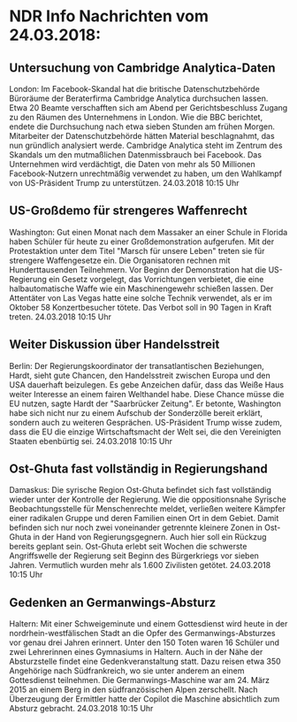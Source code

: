# NDR Info Nachrichten vom 24.03.2018:


## Untersuchung von Cambridge Analytica-Daten
London: Im Facebook-Skandal hat die britische Datenschutzbehörde Büroräume der Beraterfirma Cambridge Analytica durchsuchen lassen. Etwa 20 Beamte verschafften sich am Abend per Gerichtsbeschluss Zugang zu den Räumen des Unternehmens in London. Wie die BBC berichtet, endete die Durchsuchung nach etwa sieben Stunden am frühen Morgen. Mitarbeiter der Datenschutzbehörde hätten Material beschlagnahmt, das nun gründlich analysiert werde. Cambridge Analytica steht im Zentrum des Skandals um den mutmaßlichen Datenmissbrauch bei Facebook. Das Unternehmen wird verdächtigt, die Daten von mehr als 50 Millionen Facebook-Nutzern unrechtmäßig verwendet zu haben, um den Wahlkampf von US-Präsident Trump zu unterstützen. 24.03.2018 10:15 Uhr 

## US-Großdemo für strengeres Waffenrecht
Washington: Gut einen Monat nach dem Massaker an einer Schule in Florida haben Schüler für heute zu einer Großdemonstration aufgerufen. Mit der Protestaktion unter dem Titel "Marsch für unsere Leben" treten sie für strengere Waffengesetze ein. Die Organisatoren rechnen mit Hunderttausenden Teilnehmern. Vor Beginn der Demonstration hat die US-Regierung ein Gesetz vorgelegt, das Vorrichtungen verbietet, die eine halbautomatische Waffe wie ein Maschinengewehr schießen lassen. Der Attentäter von Las Vegas hatte eine solche Technik verwendet, als er im Oktober 58 Konzertbesucher tötete. Das Verbot soll in 90 Tagen in Kraft treten. 24.03.2018 10:15 Uhr 

## Weiter Diskussion über Handelsstreit
Berlin: Der Regierungskoordinator der transatlantischen Beziehungen, Hardt, sieht gute Chancen, den Handelsstreit zwischen Europa und den USA dauerhaft beizulegen. Es gebe Anzeichen dafür, dass das Weiße Haus weiter Interesse an einem fairen Welthandel habe. Diese Chance müsse die EU nutzen, sagte Hardt der "Saarbrücker Zeitung". Er betonte, Washington habe sich nicht nur zu einem Aufschub der Sonderzölle bereit erklärt, sondern auch zu weiteren Gesprächen. US-Präsident Trump wisse zudem, dass die EU die einzige Wirtschaftsmacht der Welt sei, die den Vereinigten Staaten ebenbürtig sei. 24.03.2018 10:15 Uhr 

## Ost-Ghuta fast vollständig in Regierungshand
Damaskus: Die syrische Region Ost-Ghuta befindet sich fast vollständig wieder unter der Kontrolle der Regierung. Wie die oppositionsnahe Syrische Beobachtungsstelle für Menschenrechte meldet, verließen weitere Kämpfer einer radikalen Gruppe und deren Familien einen Ort in dem Gebiet. Damit befinden sich nur noch zwei voneinander getrennte kleinere Zonen in Ost-Ghuta in der Hand von Regierungsgegnern. Auch hier soll ein Rückzug bereits geplant sein. Ost-Ghuta erlebt seit Wochen die schwerste Angriffswelle der Regierung seit Beginn des Bürgerkriegs vor sieben Jahren. Vermutlich wurden mehr als 1.600 Zivilisten getötet. 24.03.2018 10:15 Uhr 

## Gedenken an Germanwings-Absturz
Haltern: Mit einer Schweigeminute und einem Gottesdienst wird heute in der nordrhein-westfälischen Stadt an die Opfer des Germanwings-Absturzes vor genau drei Jahren erinnert. Unter den 150 Toten waren 16 Schüler und zwei Lehrerinnen eines Gymnasiums in Haltern. Auch in der Nähe der Absturzstelle findet eine Gedenkveranstaltung statt. Dazu reisen etwa 350 Angehörige nach Südfrankreich, wo sie unter anderem an einem Gottesdienst teilnehmen. Die Germanwings-Maschine war am 24. März 2015 an einem Berg in den südfranzösischen Alpen zerschellt. Nach Überzeugung der Ermittler hatte der Copilot die Maschine absichtlich zum Absturz gebracht. 24.03.2018 10:15 Uhr 
